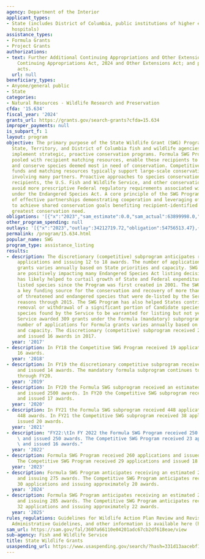 ```yaml
---
agency: Department of the Interior
applicant_types:
- State (includes District of Columbia, public institutions of higher education and
  hospitals)
assistance_types:
- Formula Grants
- Project Grants
authorizations:
- text: Further Additional Continuing Appropriations and Other Extensions Act, 2024;
    Continuing Appropriations Act, 2024 and Other Extensions Act; and prior-year appropriations
    acts.
  url: null
beneficiary_types:
- Anyone/general public
- State
categories:
- Natural Resources - Wildlife Research and Preservation
cfda: '15.634'
fiscal_year: '2024'
grants_url: https://grants.gov/search-grants?cfda=15.634
improper_payments: null
is_subpart_f: 1
layout: program
objective: The primary purpose of the State Wildlife Grant (SWG) Program is to help
  State, Territory, and District of Columbia fish and wildlife agencies design and
  implement strategic, proactive conservation programs. Formula SWG Program funds,
  pooled with recipient matching resources, enable these recipients to identify, study,
  and conserve species deemed most in need of conservation. Competitive SWG Program
  funds and matching resources typically support large-scale conservation projects
  involving many partners. Proactive approaches to species conservation help grant
  recipients, the U.S. Fish and Wildlife Service, and other conservation partners
  avoid more prescriptive Federal regulatory requirements associated with listing
  under the Endangered Species Act. A core principle of the SWG Program is the utilization
  of effective partnerships demonstrating cooperation and leveraging of resources
  to achieve shared conservation goals benefiting recipient-identified species of
  greatest conservation need.
obligations: '[{"x":"2023","sam_estimate":0.0,"sam_actual":63899998.0,"usa_spending_actual":65107539.16},{"x":"2024","sam_estimate":0.0,"sam_actual":64599998.0,"usa_spending_actual":62381764.14},{"x":"2025","sam_estimate":0.0,"sam_actual":65299999.0,"usa_spending_actual":10508566.37}]'
other_program_spending: null
outlays: '[{"x":"2023","outlay":34212719.72,"obligation":54756513.47},{"x":"2024","outlay":11902937.82,"obligation":46857179.83},{"x":"2025","outlay":214674.0,"obligation":9606959.8}]'
permalink: /program/15.634.html
popular_name: SWG
program_type: assistance_listing
results:
- description: The discretionary (competitive) subprogram anticipates receiving 25
    applications and issuing 12 to 18 awards. The number of applications for mandatory
    grants varies annually based on State priorities and capacity. SWG Program funds
    are positively impacting many Endangered Species Act listing decisions. The Program
    has likely helped to curtail growth of State and Federal expenditures on federally
    listed species since the Program was first created in 2001. The SWG Program was
    a key funding source for the conservation and recovery of more than 50 percent
    of threatened and endangered species that were de-listed by the Service for conservation-related
    reasons through 2015. The SWG Program has also helped States contribute to Service
    removal or withdrawal of a significant portion of Candidate species listings—those
    species found by the Service to be warranted for listing but not yet listed. The
    Service awarded 309 grants under the Formula (mandatory) subprogram in 2017. The
    number of applications for Formula grants varies annually based on State priorities
    and capacity. The discretionary (competitive) subprogram received 20 applications
    and issued 16 awards in 2017.
  year: '2017'
- description: In FY18 the Competitive SWG Program received 19 applications and issued
    16 awards.
  year: '2018'
- description: In FY19 the discretionary competitive subprogram received 27 applications
    and issued 14 awards. The mandatory formula subprogram continues to issue awards
    through FY20.
  year: '2019'
- description: In FY20 the Formula SWG subprogram received an estimated 2500 applications
    and issued 2500 awards. In FY20 the Competitive SWG subprogram received 37 applications
    and issued 17 awards.
  year: '2020'
- description: In FY21 the Formula SWG subprogram received 448 applications and issued
    448 awards. In FY21 the Competitive SWG subprogram received 38 applications and
    issued 20 awards.
  year: '2021'
- description: "FY22:\tIn FY 2022 the Formula SWG Program received 250 applications\
    \ and issued 250 awards. The Competitive SWG Program received 23 applications\
    \ and issued 16 awards."
  year: '2022'
- description: Formula SWG Program received 260 applications and issued 260 awards.
    The Competitive SWG Program received 29 applications and issued 18 awards.
  year: '2023'
- description: Formula SWG Program anticipates receiving an estimated 275 applications
    and issuing 275 awards. The Competitive SWG Program anticipates receiving an estimated
    30 applications and issuing approximately 20 awards.
  year: '2024'
- description: Formula SWG Program anticipates receiving an estimated 285 applications
    and issuing 285 awards. The Competitive SWG Program anticipates receiving an estimated
    32 applications and issuing approximately 22 awards.
  year: '2025'
rules_regulations: Guidelines for Wildlife Action Plan Review and Revision, Program
  Administrative Guidelines, and other information is available here (https://fawiki.fws.gov/display/WSFRP/State+Wildlife+Grant+Program).
sam_url: https://sam.gov/fal/3607a66110e04201adc67cb2df618eae/view
sub-agency: Fish and Wildlife Service
title: State Wildlife Grants
usaspending_url: https://www.usaspending.gov/search/?hash=331d13aacebf10f53ed94cf24feb5d85
---
```

